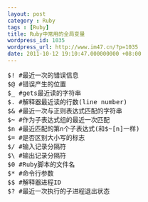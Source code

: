 ```yaml
---
layout: post
category : Ruby
tags : [Ruby]
title: Ruby中常用的全局变量
wordpress_id: 1035
wordpress_url: http://www.im47.cn/?p=1035
date: 2011-10-12 19:10:47.000000000 +08:00
---
```

<pre>$! #最近一次的错误信息
$@ #错误产生的位置
$_ #gets最近读的字符串
$. #解释器最近读的行数(line number)
$&amp; #最近一次与正则表达式匹配的字符串
$~ #作为子表达式组的最近一次匹配
$n #最近匹配的第n个子表达式(和$~[n]一样)
$= #是否区别大小写的标志
$/ #输入记录分隔符
$\ #输出记录分隔符
$0 #Ruby脚本的文件名
$* #命令行参数
$$ #解释器进程ID
$? #最近一次执行的子进程退出状态</pre>
